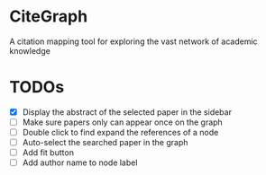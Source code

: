# CiteGraph

A citation mapping tool for exploring the vast network of academic knowledge

# TODOs

-   [x] Display the abstract of the selected paper in the sidebar
-   [ ] Make sure papers only can appear once on the graph
-   [ ] Double click to find expand the references of a node
-   [ ] Auto-select the searched paper in the graph
-   [ ] Add fit button
-   [ ] Add author name to node label
